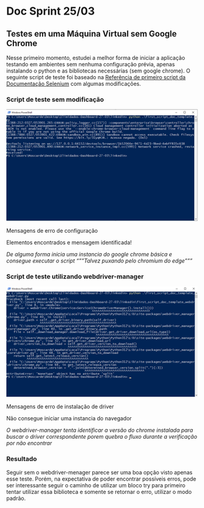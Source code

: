 # Doc Sprint 25/03

## Testes em uma Máquina Virtual sem Google Chrome

Nesse primeiro momento, estudei a melhor forma de iniciar a aplicação testando em ambientes sem nenhuma configuração prévia, apenas instalando o python e as bibliotecas necessárias (sem google chrome).
O seguinte script de teste foi baseado na [Referência de primeiro script da Documentação Selenium](https://www.selenium.dev/documentation/webdriver/getting_started/first_script/) com algumas modificações.

### Script de teste sem modificação

<img src='selenium_env_tests/screenshots/sem_webdriver-manager.png'>

Mensagens de erro de configuração

Elementos encontrados e mensagem identificada!

*De alguma forma inicia uma instancia do google chrome básica e consegue executar o script “””Talvez puxando pelo chromium do edge”””*

### Script de teste utilizando webdriver-manager

<img src='screenshots/com_webdriver-manager.png'>

Mensagens de erro de instalação de driver

Não consegue iniciar uma instancia do navegador

*O webdriver-manager tenta identificar a versão do chrome instalada para buscar o driver correspondente porem quebra o fluxo durante a verificação por não encontrar*

### Resultado

Seguir sem o webdriver-menager parece ser uma boa opção visto apenas esse teste. Porém, na expectativa de poder encontrar possíveis erros, pode ser interessante seguir o caminho de utilizar um bloco try para primeiro tentar utilizar essa biblioteca e somente se retornar o erro, utilizar o modo padrão.